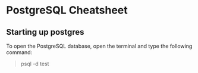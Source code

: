 # PostgreSQL Cheatsheet

## Starting up postgres

To open the PostgreSQL database, open the terminal and type the following command:

>psql -d test

